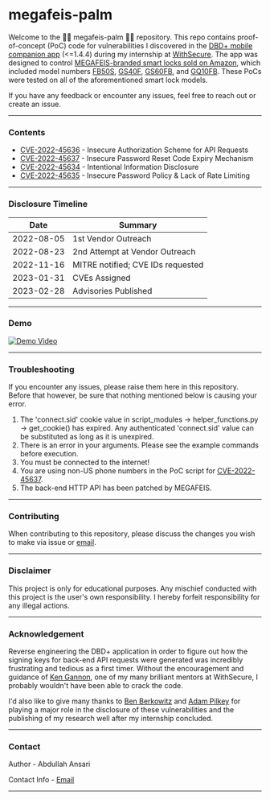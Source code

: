 ﻿# megafeis-palm

Welcome to the 🤦‍♂️ megafeis-palm 🤦‍♂️ repository. This repo contains proof-of-concept (PoC) code for vulnerabilities I discovered in the [DBD+ mobile companion app](https://play.google.com/store/apps/details?id=net.oklok.dbd&hl=en_US&gl=US) (<=1.4.4) during my internship at [WithSecure](https://www.withsecure.com/en/home). The app was designed to control [MEGAFEIS-branded smart locks sold on Amazon](https://www.amazon.com/stores/MEGAFEIS/page/254B3FD4-0D84-44E1-A05E-973392450554?ref_=ast_bln), which included model numbers [FB50S](https://www.amazon.com/Fingerprint-Bluetooth-Waterproof-MEGAFEIS-Biometric/dp/B07PHQNTHL/ref=sr_1_2?crid=31XT3A5ZOGB8S&keywords=megafeis&qid=1659445906&sprefix=megafeis%2Caps%2C67&sr=8-2), [GS40F](https://www.amazon.com/Fingerprint-MEGAFEIS-Bluetooth-Biometric-Cabinet/dp/B08HVGPFCY?ref_=ast_sto_dp), [GS60FB](https://www.amazon.com/Fingerprint-Bluetooth-MEGAFEIS-Suitable-Cabinets/dp/B08MQGGB11?ref_=ast_sto_dp), and [GQ10FB](https://www.megafeis.com/product-page/fingerprint-bike-lock-cable). These PoCs were tested on all of the aforementioned smart lock models.

If you have any feedback or encounter any issues, feel free to reach out or create an issue. 

____

### Contents
- [CVE-2022-45636](/CVE-2022-45636) - Insecure Authorization Scheme for API Requests
- [CVE-2022-45637](/CVE-2022-45637) - Insecure Password Reset Code Expiry Mechanism
- [CVE-2022-45634](/CVE-2022-45634) - Intentional Information Disclosure
- [CVE-2022-45635](/CVE-2022-45635) - Insecure Password Policy & Lack of Rate Limiting

____

### Disclosure Timeline

| Date        | Summary                                               |
| ----------- | ----------------------------------------------------- |
| 2022-08-05  | 1st Vendor Outreach                                   |
| 2022-08-23  | 2nd Attempt at Vendor Outreach                        |
| 2022-11-16  | MITRE notified; CVE IDs requested                     |
| 2023-01-31  | CVEs Assigned                                         |
| 2023-02-28  | Advisories Published                                    |

____

### Demo

[![Demo Video](https://img.youtube.com/vi/W-eZDAH7xms/0.jpg)](https://www.youtube.com/watch?v=W-eZDAH7xms)
____

### Troubleshooting

If you encounter any issues, please raise them here in this repository. Before that however, be sure that nothing mentioned below is causing your error.

1. The 'connect.sid' cookie value in script_modules -> helper_functions.py -> get_cookie() has expired. Any authenticated 'connect.sid' value can be substituted as long as it is unexpired.
2. There is an error in your arguments. Please see the example commands before execution.
3. You must be connected to the internet!
4. You are using non-US phone numbers in the PoC script for [CVE-2022-45637](/CVE-2022-45637).
5. The back-end HTTP API has been patched by MEGAFEIS.

____

### Contributing

When contributing to this repository, please discuss the changes you wish to make via issue or [email](mailto:abdullahansari1618@outlook.com).

____

### Disclaimer

This project is only for educational purposes. Any mischief conducted with this project is the user's own responsibility. I hereby forfeit responsibility for any illegal actions.

____

### Acknowledgement 

Reverse engineering the DBD+ application in order to figure out how the signing keys for back-end API requests were generated was incredibly frustrating and tedious as a first timer. Without the encouragement and guidance of [Ken Gannon](https://github.com/Yogehi), one of my many brilliant mentors at WithSecure, I probably wouldn't have been able to crack the code.

I'd also like to give many thanks to [Ben Berkowitz](https://www.linkedin.com/in/benberkowitznyc/) and [Adam Pilkey](https://www.linkedin.com/in/adam-pilkey/) for playing a major role in the disclosure of these vulnerabilities and the publishing of my research well after my internship concluded.

____

### Contact

Author - Abdullah Ansari

Contact Info - [Email](mailto:abdullahansari1618@outlook.com)

____

